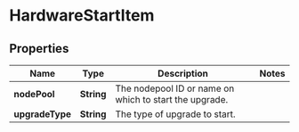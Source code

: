 
# HardwareStartItem

## Properties
Name | Type | Description | Notes
------------ | ------------- | ------------- | -------------
**nodePool** | **String** | The nodepool ID or name on which to start the upgrade. | 
**upgradeType** | **String** | The type of upgrade to start. | 



